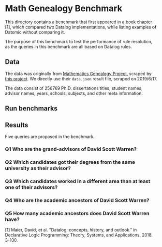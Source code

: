 # Math Genealogy Benchmark

This directory contains a benchmark that first appeared in a book chapter [1],
which compared two Datalog implementations, while listing examples of Datomic
without comparing it.

The purpose of this benchmark to test the performance of rule resolution, as the
queries in this benchmark are all based on Datalog rules.

## Data

The data was originally from [Mathematics Genealogy
Project](https://genealogy.math.ndsu.nodak.edu/), scraped by [this
project](https://github.com/j2kun/math-genealogy-scraper). We directly use their
`data.json` result file, scraped on 2019/6/17.

The data consist of 256769 Ph.D. dissertations titles, student
names, advisor names, years, schools, subjects, and other meta information.

## Run benchmarks

## Results

Five queries are proposed in the benchmark.

### Q1 Who are the grand-advisors of David Scott Warren?


### Q2 Which candidates got their degrees from the same university as their advisor?


### Q3 Which candidates worked in a different area than at least one of their advisors?

### Q4 Who are the academic ancestors of David Scott Warren?


### Q5 How many academic ancestors does David Scott Warren have?


[1] Maier, David, et al. "Datalog: concepts, history, and outlook." in
Declarative Logic Programming: Theory, Systems, and Applications. 2018. 3-100.
